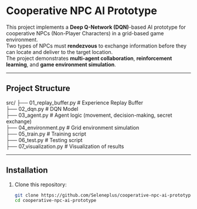 # Cooperative NPC AI Prototype

This project implements a **Deep Q-Network (DQN)**-based AI prototype for cooperative NPCs (Non-Player Characters) in a grid-based game environment.  
Two types of NPCs must **rendezvous** to exchange information before they can locate and deliver to the target location.  
The project demonstrates **multi-agent collaboration**, **reinforcement learning**, and **game environment simulation**.

---


## Project Structure

src/
├── 01_replay_buffer.py      # Experience Replay Buffer  
├── 02_dqn.py                # DQN Model  
├── 03_agent.py              # Agent logic (movement, decision-making, secret exchange)  
├── 04_environment.py        # Grid environment simulation  
├── 05_train.py              # Training script  
├── 06_test.py               # Testing script  
├── 07_visualization.py      # Visualization of results  



---

##  Installation

1. Clone this repository:
   ```bash
   git clone https://github.com/Seleneplus/cooperative-npc-ai-prototype.git
   cd cooperative-npc-ai-prototype



